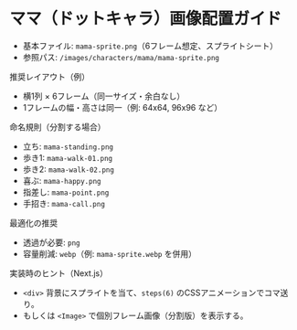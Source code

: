 # ママ（ドットキャラ）画像配置ガイド

- 基本ファイル: `mama-sprite.png`（6フレーム想定、スプライトシート）
- 参照パス: `/images/characters/mama/mama-sprite.png`

推奨レイアウト（例）
- 横1列 × 6フレーム（同一サイズ・余白なし）
- 1フレームの幅・高さは同一（例: 64x64, 96x96 など）

命名規則（分割する場合）
- 立ち: `mama-standing.png`
- 歩き1: `mama-walk-01.png`
- 歩き2: `mama-walk-02.png`
- 喜ぶ: `mama-happy.png`
- 指差し: `mama-point.png`
- 手招き: `mama-call.png`

最適化の推奨
- 透過が必要: `png`
- 容量削減: `webp`（例: `mama-sprite.webp` を併用）

実装時のヒント（Next.js）
- `<div>` 背景にスプライトを当て、`steps(6)` のCSSアニメーションでコマ送り。
- もしくは `<Image>` で個別フレーム画像（分割版）を表示する。
